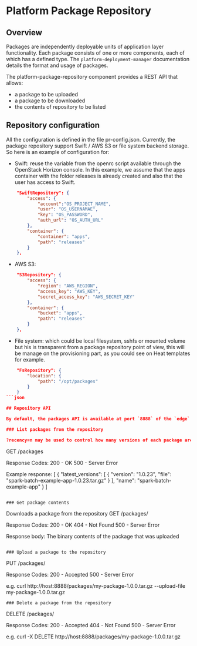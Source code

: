 # Platform Package Repository #

## Overview

Packages are independently deployable units of application layer functionality. Each package consists of one or more components, each of which has a defined type. The `platform-deployment-manager` documentation details the format and usage of packages.

The platform-package-repository component provides a REST API that allows:

 - a package to be uploaded
 - a package to be downloaded
 - the contents of repository to be listed

## Repository configuration

All the configuration is defined in the file pr-config.json. Currently, the package repository support Swift / AWS S3 or file system backend storage. 
So here is an example of configuration for:

- Swift: reuse the variable from the openrc script available through the OpenStack Horizon console. In this example, we assume that the apps container with the folder releases is already created and also that the user has access to Swift.

```json
    "SwiftRepository": {
        "access": {
            "account":"OS_PROJECT_NAME",
            "user": "OS_USERNAMAE",
            "key": "OS_PASSWORD",
            "auth_url": "OS_AUTH_URL"
        },
        "container": {
            "container": "apps",
            "path": "releases"
        }
    },
```

- AWS S3:
```json
    "S3Repository": {
        "access": {
            "region": "AWS_REGION",
            "access_key": "AWS_KEY",
            "secret_access_key": "AWS_SECRET_KEY"
        },
        "container": {
            "bucket": "apps",
            "path": "releases"
        }
    },
```
- File system: which could be local filesystem, sshfs or mounted volume but his is transparent from a package repository point of view, this will be manage on the provisioning part, as you could see on Heat templates for example.
```json
    "FsRepository": {
        "location": {
            "path": "/opt/packages"
        }
    }
```json

## Repository API

By default, the packages API is available at port `8888` of the `edge` node.

### List packages from the repository

?recency=n may be used to control how many versions of each package are listed, by default recency=1
````
GET /packages

Response Codes:
200 - OK
500 - Server Error

Example response:
[
  {
    "latest_versions": [
      {
        "version": "1.0.23",
        "file": "spark-batch-example-app-1.0.23.tar.gz"
      }
    ],
    "name": "spark-batch-example-app"
  }
]
````

### Get package contents
````
Downloads a package from the repository
GET /packages/<package>

Response Codes:
200 - OK
404 - Not Found
500 - Server Error

Response body:
The binary contents of the package that was uploaded
````

### Upload a package to the repository
````
PUT /packages/<package>

Response Codes:
200 - Accepted
500 - Server Error

e.g.
curl http://host:8888/packages/my-package-1.0.0.tar.gz --upload-file my-package-1.0.0.tar.gz

````
### Delete a package from the repository
````
DELETE /packages/<package>

Response Codes:
200 - Accepted
404 - Not Found
500 - Server Error

e.g.
curl -X DELETE http://host:8888/packages/my-package-1.0.0.tar.gz
````
